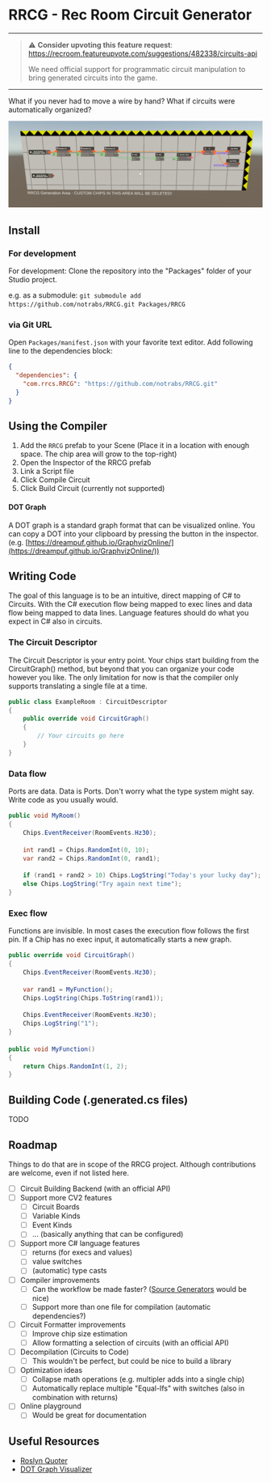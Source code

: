 # RRCG - Rec Room Circuit Generator
---
> :warning: **Consider upvoting this feature request**: https://recroom.featureupvote.com/suggestions/482338/circuits-api
> 
> We need official support for programmatic circuit manipulation to bring generated circuits into the game.
---

What if you never had to move a wire by hand? What if circuits were automatically organized?

![example-circuit](/Docs/Images/header.png)

<!-- toc -->

## Install

### For development

For development: Clone the repository into the "Packages" folder of your Studio project.

e.g. as a submodule: `git submodule add https://github.com/notrabs/RRCG.git Packages/RRCG`

### via Git URL

Open `Packages/manifest.json` with your favorite text editor. Add following line to the dependencies block:
```json
{
  "dependencies": {
    "com.rrcs.RRCG": "https://github.com/notrabs/RRCG.git"
  }
}
```

## Using the Compiler

1. Add the `RRCG` prefab to your Scene (Place it in a location with enough space. The chip area will grow to the top-right)
2. Open the Inspector of the RRCG prefab
3. Link a Script file
4. Click Compile Circuit
5. Click Build Circuit (currently not supported)

#### DOT Graph
A DOT graph is a standard graph format that can be visualized online. You can copy a DOT into your clipboard by pressing the button in the inspector.
(e.g. [https://dreampuf.github.io/GraphvizOnline/](https://dreampuf.github.io/GraphvizOnline/))

## Writing Code

The goal of this language is to be an intuitive, direct mapping of C# to Circuits. With the C# execution flow being mapped to exec lines and data flow being mapped to data lines.
Language features should do what you expect in C# also in circuits.

### The Circuit Descriptor
The Circuit Descriptor is your entry point. Your chips start building from the CircuitGraph() method, but beyond that you can organize your code however you like. The only limitation for now is that the compiler only supports translating a single file at a time.
```c#
public class ExampleRoom : CircuitDescriptor
{
    public override void CircuitGraph()
    {
        // Your circuits go here
    }
}
```

### Data flow

Ports are data. Data is Ports. Don't worry what the type system might say. Write code as you usually would.

```c#
public void MyRoom()
{
    Chips.EventReceiver(RoomEvents.Hz30);
  
    int rand1 = Chips.RandomInt(0, 10);
    var rand2 = Chips.RandomInt(0, rand1);
  
    if (rand1 + rand2 > 10) Chips.LogString("Today's your lucky day");
    else Chips.LogString("Try again next time");
}
```

### Exec flow

Functions are invisible. In most cases the execution flow follows the first pin. If a Chip has no exec input, it automatically starts a new graph.

```c#
public override void CircuitGraph()
{
    Chips.EventReceiver(RoomEvents.Hz30);
  
    var rand1 = MyFunction();
    Chips.LogString(Chips.ToString(rand1));

    Chips.EventReceiver(RoomEvents.Hz30);
    Chips.LogString("1");
}

public void MyFunction()
{
    return Chips.RandomInt(1, 2);
}
```

## Building Code (.generated.cs files)
TODO

## Roadmap
Things to do that are in scope of the RRCG project. Although contributions are welcome, even if not listed here.
- [ ] Circuit Building Backend (with an official API)
- [ ] Support more CV2 features
  - [ ] Circuit Boards
  - [ ] Variable Kinds
  - [ ] Event Kinds
  - [ ] ... (basically anything that can be configured)
- [ ] Support more C# language features
  - [ ] returns (for execs and values)
  - [ ] value switches
  - [ ] (automatic) type casts
- [ ] Compiler improvements
  - [ ] Can the workflow be made faster? ([Source Generators](https://learn.microsoft.com/en-us/dotnet/csharp/roslyn-sdk/source-generators-overview) would be nice)
  - [ ] Support more than one file for compilation (automatic dependencies?)
- [ ] Circuit Formatter improvements
  - [ ] Improve chip size estimation 
  - [ ] Allow formatting a selection of circuits (with an official API)
- [ ] Decompilation (Circuits to Code)
  - [ ] This wouldn't be perfect, but could be nice to build a library
- [ ] Optimization ideas
  - [ ] Collapse math operations (e.g. multipler adds into a single chip)
  - [ ] Automatically replace multiple "Equal-Ifs" with switches (also in combination with returns)
- [ ] Online playground
  - [ ] Would be great for documentation 

## Useful Resources
* [Roslyn Quoter](https://roslynquoter.azurewebsites.net/)
* [DOT Graph Visualizer](https://dreampuf.github.io/GraphvizOnline/)
